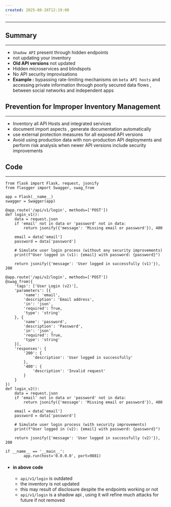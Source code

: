 ```yaml
---
created: 2025-08-26T12:19:00
---
```

---

## Summary
---
* `Shadow API` present through hidden endpoints 
* not updating your inventory 
* **Old API versions** not updated 
* Hidden microservices and blindspots
* No API security improvisations 
* **Example :** bypassing rate-limiting mechanisms on `beta API hosts` and accessing private information through poorly secured data flows , between social networks and independent apps 


## Prevention for Improper Inventory Management
---
* Inventory all API Hosts and integrated services
* document import aspects , generate documentation automatically 
* use external protection measures for all exposed API versions
* Avoid using production data with non-production API deployments and perform risk analysis when newer API versions include security improvements 


## Code 
---
```
from flask import Flask, request, jsonify
from flasgger import Swagger, swag_from

app = Flask(__name__)
swagger = Swagger(app)

@app.route('/api/v1/login', methods=['POST'])
def login_v1():
    data = request.json
    if 'email' not in data or 'password' not in data:
        return jsonify({'message': 'Missing email or password'}), 400

    email = data['email']
    password = data['password']

    # Simulate user login process (without any security improvements)
    print(f"User logged in (v1): {email} with password: {password}")

    return jsonify({'message': 'User logged in successfully (v1)'}), 200

@app.route('/api/v2/login', methods=['POST'])
@swag_from({
    'tags': ['User Login (v2)'],
    'parameters': [{
        'name': 'email',
        'description': 'Email address',
        'in': 'json',
        'required': True,
        'type': 'string'
    }, {
        'name': 'password',
        'description': 'Password',
        'in': 'json',
        'required': True,
        'type': 'string'
    }],
    'responses': {
        '200': {
            'description': 'User logged in successfully'
        },
        '400': {
            'description': 'Invalid request'
        }
    }
})
def login_v2():
    data = request.json
    if 'email' not in data or 'password' not in data:
        return jsonify({'message': 'Missing email or password'}), 400

    email = data['email']
    password = data['password']

    # Simulate user login process (with security improvements)
    print(f"User logged in (v2): {email} with password: {password}")

    return jsonify({'message': 'User logged in successfully (v2)'}), 200

if __name__ == '__main__':
        app.run(host='0.0.0.0', port=9881)
```

* #### in above code
	* `api/v1/login` is outdated
	* the inventory is not updated 
	* this may result of disclosure despite the endpoints working or not 
	* `api/v1/login` is a shadow api , using it will refine much attacks for future if not removed
